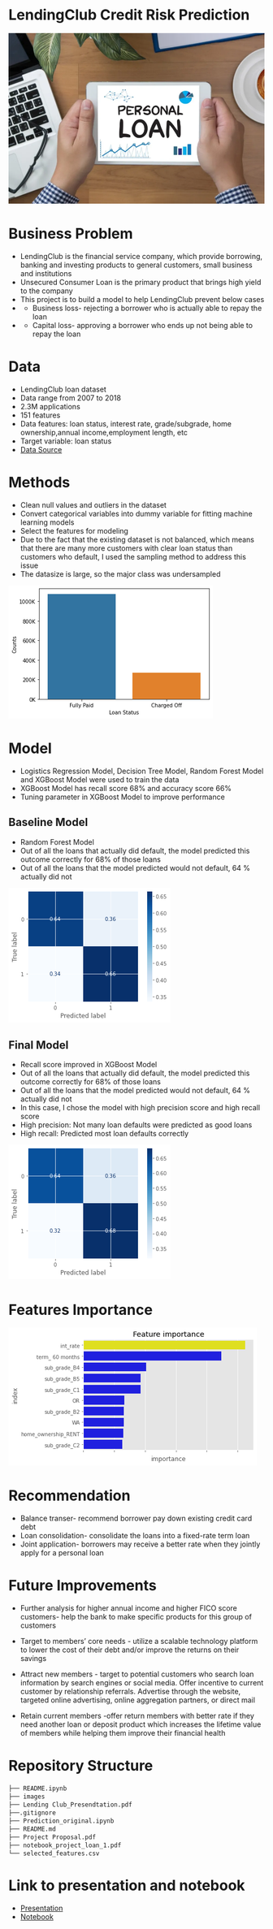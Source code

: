 # LendingClub Credit Risk Prediction

<img src = "image/personal_loans.webp"/>

# Business Problem

- LendingClub is the financial service company, which provide borrowing, banking and investing products to general customers, small business and institutions
- Unsecured Consumer Loan is the primary product that brings high yield to the company
- This project is to build a model to help LendingClub prevent below cases
- - Business loss- rejecting a borrower who is actually able to repay the loan
- - Capital loss- approving a borrower who ends up not being able to repay the loan 

# Data

- LendingClub loan dataset
- Data range from 2007 to 2018
- 2.3M applications
- 151 features
- Data features: loan status, interest rate, grade/subgrade, home ownership,annual income,employment length, etc
- Target variable: loan status
- [Data Source](https://www.kaggle.com/datasets/wordsforthewise/lending-club)

# Methods

- Clean null values and outliers in the dataset
- Convert categorical variables into dummy variable for fitting machine learning models
- Select the features for modeling
- Due to the fact that the existing dataset is not balanced, which means that there are many more customers with clear loan status than customers who default, I used the sampling method to address this issue
- The datasize is large, so the major class was undersampled

<img src = "image/loan_status_text.png"/>

# Model

- Logistics Regression Model, Decision Tree Model, Random Forest Model and XGBoost Model were used to train the data
- XGBoost Model has recall score 68% and accuracy score 66%
- Tuning parameter in XGBoost Model to improve performance

## Baseline Model

- Random Forest Model
- Out of all the loans that actually did default, the model predicted this outcome correctly for 68% of those loans
- Out of all the loans that the model predicted would not default, 64 % actually did not

<img src = "image/baseline_model.png"/>

## Final Model

- Recall score improved in XGBoost Model 
- Out of all the loans that actually did default, the model predicted this outcome correctly for 68% of those loans
- Out of all the loans that the model predicted would not default, 64 % actually did not
- In this case, I chose the model with high precision score and high recall score
- High precision: Not many loan defaults were predicted as good loans
- High recall: Predicted most loan defaults correctly

<img src = "image/final_model.png"/>

# Features Importance

<img src = "image/feature_importance.png"/>

# Recommendation

- Balance transer- recommend borrower pay down  existing credit card debt 
- Loan consolidation- consolidate the loans into a fixed-rate term loan
- Joint application- borrowers may receive a better rate when they jointly apply for a personal loan

# Future Improvements

- Further analysis for higher annual income and higher FICO score customers- help the bank to make specific products for this group of customers
- Target to members’ core needs - utilize  a scalable technology platform to  lower the cost of their debt and/or improve the returns on their savings

- Attract new members - target to potential customers who search loan information by search engines or social media. Offer incentive to  current customer  by relationship referrals.  Advertise through the website, targeted online advertising, online aggregation partners, or direct mail
- Retain current members -offer return members with better rate if they need another loan or deposit product which increases the lifetime value of members while helping them improve their financial health

# Repository Structure

```
├── README.ipynb
├── images
├── Lending Club_Presendtation.pdf
├──.gitignore
├── Prediction_original.ipynb
├── README.md
├── Project Proposal.pdf
├── notebook_project_loan_1.pdf
└── selected_features.csv

```

# Link to presentation and notebook

- [Presentation](https://github.com/claudiatsai/Predict_loan_default/blob/main/Lending%20Club_Presentation.pdf)
- [Notebook](https://github.com/claudiatsai/Predict_loan_default/blob/main/project_loan_1.ipynb)


```python

```
